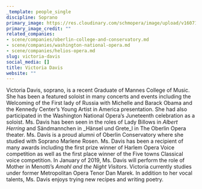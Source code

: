 ```yaml
---
_template: people_single
discipline: Soprano
primary_image: https://res.cloudinary.com/schmopera/image/upload/v1607196271/media/2020/12/VictoriaDavis_fscwl2.jpg
primary_image_credit: ""
related_companies:
- scene/companies/oberlin-college-and-conservatory.md
- scene/companies/washington-national-opera.md
- scene/companies/helios-opera.md
slug: victoria-davis
social_media: []
title: Victoria Davis
website: ""
---
```

Victoria Davis, soprano, is a recent Graduate of Mannes College of Music. She has been a featured soloist in many concerts and events including the Welcoming of the First lady of Russia with Michelle and Barack Obama and the Kennedy Center’s Young Artist in America presentation. She had also participated in the Washington National Opera’s Juneteenth celebration as a soloist. Ms. Davis has been seen in the roles of Lady Billows in _Albert Herring_ and Sändmannchen in _Hänsel und Grete_l in The Oberlin Opera theater.   Ms. Davis is a proud alumni of Oberlin Conservatory where she studied with Soprano Marlene Rosen. Ms. Davis has been a recipient of many awards including the first prize winner of Harlem Opera Voice competition as well as the first place winner of the Five towns Classical voice competition. In January of 2019, Ms. Davis will perform the role of Mother in Menotti’s _Amahl and the Night Visitors_. Victoria currently studies under former Metropolitan Opera Tenor Dan Marek. In addition to her vocal talents, Ms. Davis enjoys trying new recipes and writing poetry.